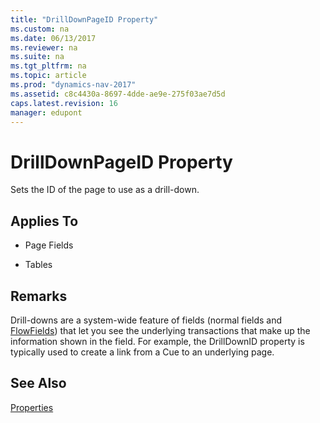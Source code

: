 ```yaml
---
title: "DrillDownPageID Property"
ms.custom: na
ms.date: 06/13/2017
ms.reviewer: na
ms.suite: na
ms.tgt_pltfrm: na
ms.topic: article
ms.prod: "dynamics-nav-2017"
ms.assetid: c8c4430a-8697-4dde-ae9e-275f03ae7d5d
caps.latest.revision: 16
manager: edupont
---
```

# DrillDownPageID Property
Sets the ID of the page to use as a drill-down.  
  
## Applies To  
  
-   Page Fields  
  
-   Tables  

<!--  //NAV
> [!IMPORTANT]  
>  This property is not supported on Repeater controls on pages when it is displayed in the [!INCLUDE[nav_web](includes/nav_web_md.md)].  
--> 
## Remarks  
 Drill-downs are a system-wide feature of fields \(normal fields and [FlowFields](devenv-FlowFields.md)\) that let you see the underlying transactions that make up the information shown in the field. For example, the DrillDownID property is typically used to create a link from a Cue to an underlying page.  
  
## See Also  
 [Properties](devenv-properties.md)
